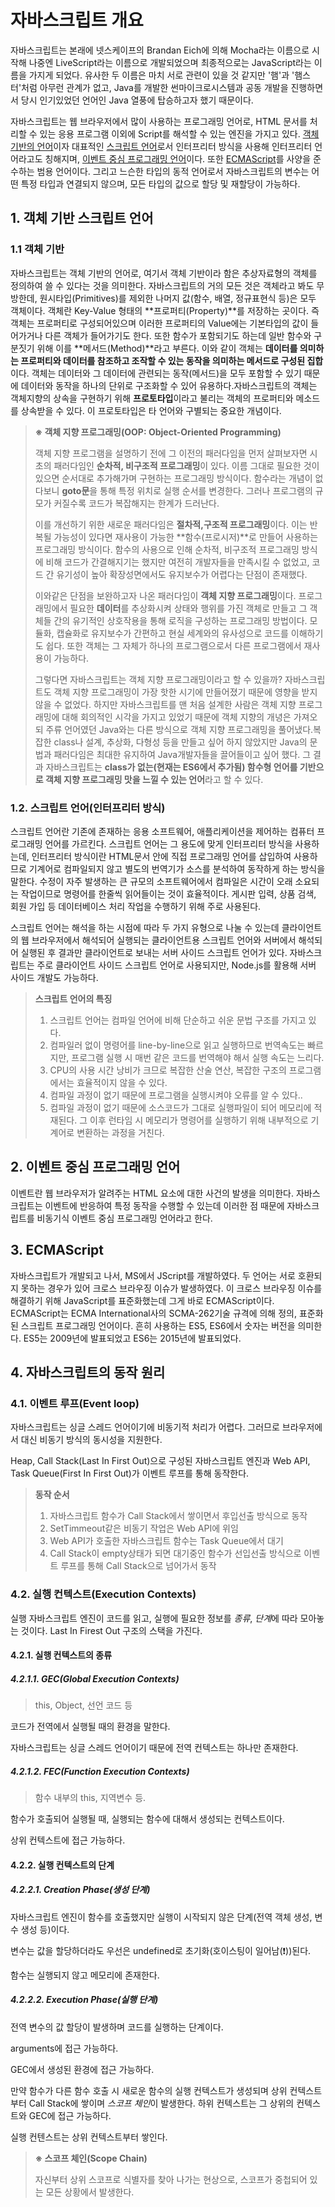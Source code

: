 # 자바스크립트 개요

자바스크립트는 본래에 넷스케이프의 Brandan Eich에 의해 Mocha라는 이름으로 시작해 나중엔 LiveScript라는 이름으로 개발되었으며 최종적으로는 JavaScript라는 이름을 가지게 되었다. 유사한 두 이름은 마치 서로 관련이 있을 것 같지만 '햄'과 '햄스터'처럼 아무런 관계가 없고, Java를 개발한 썬마이크로시스템과 공동 개발을 진행하면서 당시 인기있었던 언어인 Java 열풍에 탑승하고자 했기 때문이다.

자바스크립트는 웹 브라우저에서 많이 사용하는 프로그래밍 언어로, HTML 문서를 처리할 수 있는 응용 프로그램 이외에 Script를 해석할 수 있는 엔진을 가지고 있다. [객체 기반의 언어](#1-객체-기반)이자 대표적인 [스크립트 언어](#2-스크립트-언어인터프리터-방식)로서 인터프리터 방식을 사용해 인터프리터 언어라고도 칭해지며, [이벤트 중심 프로그래밍 언어](#이벤트-중심-프로그래밍-언어)이다. 또한 [ECMAScript](#ecmascript)를 사양을 준수하는 범용 언어이다. 그리고 느슨한 타입의 동적 언어로서 자바스크립트의 변수는 어떤 특정 타입과 연결되지 않으며, 모든 타입의 값으로 할당 및 재할당이 가능하다.

## 1. 객체 기반 스크립트 언어

### 1.1 객체 기반

자바스크립트는 객체 기반의 언어로, 여기서 객체 기반이라 함은 추상자료형의 객체를 정의하여 쓸 수 있다는 것을 의미한다. 자바스크립트의 거의 모든 것은 객체라고 봐도 무방한데, 원시타입(Primitives)를 제외한 나머지 값(함수, 배열, 정규표현식 등)은 모두 객체이다. 객체란 Key-Value 형태의 **프로퍼티(Property)**를 저장하는 곳이다. 즉 객체는 프로퍼티로 구성되어있으며 이러한 프로퍼티의 Value에는 기본타입의 값이 들어가거나 다른 객체가 들어가기도 한다. 또한 함수가 포함되기도 하는데 일반 함수와 구분짓기 위해 이를 **메서드(Method)**라고 부른다. 이와 같이 객체는 **데이터를 의미하는 프로퍼티와 데이터를 참조하고 조작할 수 있는 동작을 의미하는 메서드로 구성된 집합**이다. 객체는 데이터와 그 데이터에 관련되는 동작(메서드)을 모두 포함할 수 있기 때문에 데이터와 동작을 하나의 단위로 구조화할 수 있어 유용하다.자바스크립트의 객체는 객체지향의 상속을 구현하기 위해 **프로토타입**이라고 불리는 객체의 프로퍼티와 메소드를 상속받을 수 있다. 이 프로토타입은 타 언어와 구별되는 중요한 개념이다.

> **※ 객체 지향 프로그래밍(OOP: Object-Oriented Programming)**<br/>
>
> 객체 지향 프로그램을 설명하기 전에 그 이전의 패러다임을 먼저 살펴보자면 시초의 패러다임인 **순차적, 비구조적 프로그래밍**이 있다. 이름 그대로 필요한 것이 있으면 순서대로 추가해가며 구현하는 프로그래밍 방식이다. 함수라는 개념이 없다보니 **goto문**을 통해 특정 위치로 실행 순서를 변경한다. 그러나 프로그램의 규모가 커질수록 코드가 복잡해지는 한계가 드러난다.
>
> 이를 개선하기 위한 새로운 패러다임은 **절차적,구조적 프로그래밍**이다. 이는 반복될 가능성이 있다면 재사용이 가능한 **함수(프로시저)**로 만들어 사용하는 프로그래밍 방식이다. 함수의 사용으로 인해 순차적, 비구조적 프로그래밍 방식에 비해 코드가 간결해지기는 했지만 여전히 개발자들을 만족시킬 수 없었고, 코드 간 유기성이 높아 확장성면에서도 유지보수가 어렵다는 단점이 존재했다.
>
> 이와같은 단점을 보완하고자 나온 패러다임이 **객체 지향 프로그래밍**이다. 프로그래밍에서 필요한 **데이터**를 추상화시켜 상태와 행위를 가진 객체로 만들고 그 객체들 간의 유기적인 상호작용을 통해 로직을 구성하는 프로그래밍 방법이다. 모듈화, 캡슐화로 유지보수가 간편하고 현실 세계와의 유사성으로 코드를 이해하기도 쉽다. 또한 객체는 그 자체가 하나의 프로그램으로서 다른 프로그램에서 재사용이 가능하다.
>
> 그렇다면 자바스크립트는 객체 지향 프로그래밍이라고 할 수 있을까? 자바스크립트도 객체 지향 프로그래밍이 가장 핫한 시기에 만들어졌기 때문에 영향을 받지 않을 수 없었다. 하지만 자바스크립트를 맨 처음 설계한 사람은 객체 지향 프로그래밍에 대해 회의적인 시각을 가지고 있었기 때문에 객체 지향의 개녕은 가져오되 주류 언어였던 Java와는 다른 방식으로 객체 지향 프로그래밍을 풀어냈다.복잡한 class나 설계, 추상화, 다형성 등을 만들고 싶어 하지 않았지만 Java의 문법과 패러다임은 최대한 유지하여 Java개발자들을 끌어들이고 싶어 했다. 그 결과 자바스크립트는 **class가 없는(현재는 ES6에서 추가됨) 함수형 언어를 기반으로 객체 지향 프로그래밍 맛을 느낄 수 있는 언어**라고 할 수 있다.

### 1.2. 스크립트 언어(인터프리터 방식)

스크립트 언어란 기존에 존재하는 응용 소프트웨어, 애플리케이션을 제어하는 컴퓨터 프로그래밍 언어를 가르킨다. 스크립트 언어는 그 용도에 맞게 인터프리터 방식을 사용하는데, 인터프리터 방식이란 HTML문서 안에 직접 프로그래밍 언어를 삽입하여 사용하므로 기계어로 컴파일되지 않고 별도의 번역기가 소스를 분석하여 동작하게 하는 방식을 말한다. 수정이 자주 발생하는 큰 규모의 소프트웨어에서 컴파일은 시간이 오래 소요되는 작업이므로 명령어를 한줄씩 읽어들이는 것이 효율적이다. 게시판 입력, 상품 검색, 회원 가입 등 데이터베이스 처리 작업을 수행하기 위해 주로 사용된다.

스크립트 언어는 해석을 하는 시점에 따라 두 가지 유형으로 나눌 수 있는데 클라이언트의 웹 브라우저에서 해석되어 실행되는 클라이언트용 스크립트 언어와 서버에서 해석되어 실행된 후 결과만 클라이언트로 보내는 서버 사이드 스크립트 언어가 있다. 자바스크립트는 주로 클라이언트 사이드 스크립트 언어로 사용되지만, Node.js를 활용해 서버 사이드 개발도 가능하다.

> **스크립트 언어의 특징**
>
> 1.  스크립트 언어는 컴파일 언어에 비해 단순하고 쉬운 문법 구조를 가지고 있다.
> 2.  컴파일러 없이 명령어를 line-by-line으로 읽고 실행하므로 번역속도는 빠르지만, 프로그램 실행 시 매번 같은 코드를 번역해야 해서 실행 속도는 느리다.
> 3.  CPU의 사용 시간 낭비가 크므로 복잡한 산술 연산, 복잡한 구조의 프로그램에서는 효율적이지 않을 수 있다.
> 4.  컴파일 과정이 없기 때문에 프로그램을 실행시켜야 오류를 알 수 있다..
> 5.  컴파일 과정이 없기 때문에 소스코드가 그대로 실행파일이 되어 메모리에 적재된다. 그 이후 런타임 시 메모리가 명령어를 실행하기 위해 내부적으로 기계어로 변환하는 과정을 거친다.

## 2. 이벤트 중심 프로그래밍 언어

이벤트란 웹 브라우저가 알려주는 HTML 요소에 대한 사건의 발생을 의미한다. 자바스크립트는 이벤트에 반응하여 특정 동작을 수행할 수 있는데 이러한 점 때문에 자바스크립트를 비동기식 이벤트 중심 프로그래밍 언어라고 한다.

## 3. ECMAScript

자바스크립트가 개발되고 나서, MS에서 JScript를 개발하였다. 두 언어는 서로 호환되지 못하는 경우가 있어 크로스 브라우징 이슈가 발생하였다. 이 크로스 브라우징 이슈를 해결하기 위해 JavaScript를 표준화했는데 그게 바로 ECMAScript이다. ECMAScript는 ECMA International사의 SCMA-262기술 규격에 의해 정의, 표준화된 스크립트 프로그래밍 언어이다. 흔히 사용하는 ES5, ES6에서 숫자는 버전을 의미한다. ES5는 2009년에 발표되었고 ES6는 2015년에 발표되었다.

## 4. 자바스크립트의 동작 원리

### 4.1. 이벤트 루프(Event loop)

자바스크립트는 싱글 스레드 언어이기에 비동기적 처리가 어렵다. 그러므로 브라우저에서 대신 비동기 방식의 동시성을 지원한다.

Heap, Call Stack(Last In First Out)으로 구성된 자바스크립트 엔진과 Web API, Task Queue(First In First Out)가 이벤트 루프를 통해 동작한다.

> **동작 순서**
>
> 1. 자바스크립트 함수가 Call Stack에서 쌓이면서 후입선출 방식으로 동작
> 2. SetTimmeout같은 비동기 작업은 Web API에 위임
> 3. Web API가 호출한 자바스크립트 함수는 Task Queue에서 대기
> 4. Call Stack이 empty상태가 되면 대기중인 함수가 선입선출 방식으로 이벤트 루프를 통해 Call Stack으로 넘어가서 동작

### 4.2. 실행 컨텍스트(Execution Contexts)

실행 자바스크립트 엔진이 코드를 읽고, 실행에 필요한 정보를 _종류_, *단계*에 따라 모아놓는 것이다.
Last In Firest Out 구조의 스택을 가진다.

#### 4.2.1. 실행 컨텍스트의 종류

##### 4.2.1.1. GEC(Global Execution Contexts)

> this, Object, 선언 코드 등

코드가 전역에서 실행될 때의 환경을 말한다.

자바스크립트는 싱글 스레드 언어이기 때문에 전역 컨텍스트는 하나만 존재한다.

##### 4.2.1.2. FEC(Function Execution Contexts)

> 함수 내부의 this, 지역변수 등.

함수가 호출되어 실행될 때, 실행되는 함수에 대해서 생성되는 컨텍스트이다.

상위 컨텍스트에 접근 가능하다.

#### 4.2.2. 실행 컨텍스트의 단계

##### 4.2.2.1. Creation Phase(생성 단계)

자바스크립트 엔진이 함수를 호출했지만 실행이 시작되지 않은 단계(전역 객체 생성, 변수 생성 등)이다.

변수는 값을 할당하더라도 우선은 undefined로 초기화(호이스팅이 일어남(❗))된다.

함수는 실행되지 않고 메모리에 존재한다.

##### 4.2.2.2. Execution Phase(실행 단계)

전역 변수의 값 할당이 발생하며 코드를 실행하는 단계이다.

arguments에 접근 가능하다.

GEC에서 생성된 환경에 접근 가능하다.

만약 함수가 다른 함수 호출 시 새로운 함수의 실행 컨텍스트가 생성되며 상위 컨텍스트부터 Call Stack에 쌓이며 *스코프 체인*이 발생한다. 하위 컨텍스트는 그 상위의 컨텍스트와 GEC에 접근 가능하다.

실행 컨텐스트는 상위 컨텍스트부터 쌓인다.

> **※ 스코프 체인(Scope Chain)**
>
> 자신부터 상위 스코프로 식별자를 찾아 나가는 현상으로, 스코프가 중첩되어 있는 모든 상황에서 발생한다.
